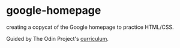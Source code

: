 # google-homepage
creating a copycat of the Google homepage to practice HTML/CSS.

Guided by The Odin Project's [curriculum](http://www.theodinproject.com/courses/web-development-101/lessons/html-css).